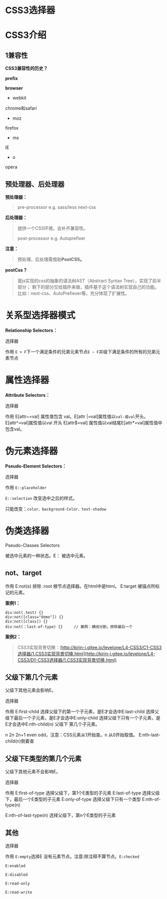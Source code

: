 # CSS3选择器 
# CSS3介绍

## 1兼容性

**CSS3兼容性的历史？**

**prefix**

**browser**

- webkit

chrome和safari

- moz

firefox

- ms

IE

- o

opera



## 预处理器、后处理器

**预处理器：**

> pre-processor       e.g. sass/less next-css

**后处理器：**

> 提供一个CSS环境，会补齐兼容性。
> 
> post-processor     e.g. Autoprefixer        

**注意：**

> 预处理、后处理需借助**PostCSS。**

**postCss？**

> 是js实现的css的抽象的语法树AST（Abstract Syntax Tree），实现了前半部分；
> 剩下的部分交给插件来做，插件基于这个语法树实现自己的功能。比如：next-css、AutoPrefiexer等。充分体现了扩展性。

# 关系型选择器模式

**Relationship Selectors：**

选择器

作用
`E + F`下一个满足条件的兄弟元素节点`E ~ F`并级下满足条件的所有的兄弟元素节点

# 属性选择器

**Attribute Selectors：**

选择器

作用
E[attr~=val] 属性值包含 val。E[attr |=val]属性值以`val-或val`开头。E[attr^=val]属性值以val 开头
E[attr$=val]
属性值以val结尾E[attr*=val]属性值中包含val。

# 伪元素选择器

**Pseudo-Element Selectors：**

选择器

作用
`E::placeholder`

`E::selection`
改变选中之后的样式。

只能改变：`color、background-Color、text-shadow`

# 伪类选择器

Pseudo-Classes Selectors

被选中元素的一种状态。E： 被选中元素。

## not、target

作用
E:not(s)
排除
:root 根节点选择器。在html中是html。
E:target
被锚点所标记的元素。

**案例1：**

    div:not(.test) {}
    div:not([class="demo"]) {}
    div:not([class]) {}
    div:not(：last-of-type) {}     // 案例：横线分割，排除最后一个

**案例2：**

> CSS3实现背景切换：[http://kirin-i.gitee.io/levelone/L4-CSS3/C1-CSS3选择器/1.CSS3实现背景切换.html](http://kirin-i.gitee.io/levelone/L4-CSS3/D1-CSS3选择器/1.CSS3实现背景切换.html)

## 父级下第几个元素

父级下其他元素会影响E。

选择器

作用
E:first-child 选择父级下的第一个子元素，是E才会选中E:last-child 选择父级下最后一个子元素，是E才会选中E:only-child 选择父级下只有一个子元素，是E才会选中E:nth-child(n) 
父级下 第几个子元素。 

n 2n   2n+1 even  odd，注意：CSS元素从1开始查。n 从0开始取值。
E:nth-last-child(n)倒着查

## 父级下E类型的第几个元素

父级下其他元素不会影响E。

选择器

作用
E:first-of-type 
选择父级下，第1个E类型的子元素
E:last-of-type
选择父级下，最后一个E类型的子元素
E:only-of-type 
选择父级下只有一个类型
E:nth-of-type(n) 

E:nth-of-last-type(n) 
选择父级下，第n个E类型的子元素

## 其他

选择器

作用
`E:empty`选择E 没有元素节点。注意:除注释不算节点。`E:checked`

`E:enabled`

`E:disabled`

`E:read-only`

`E:read-write`

